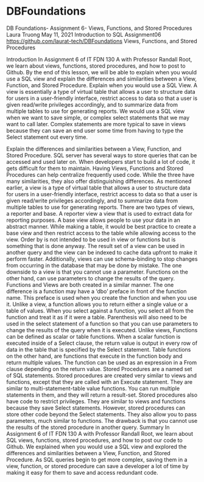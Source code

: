 # DBFoundations
DB Foundations- Assignment 6- Views, Functions, and Stored Procedures
Laura Truong
May 11, 2021
Introduction to SQL
Assignment06
https://github.com/laurat-tech/DBFoundations
Views, Functions, and Stored Procedures

Introduction 
In Assignment 6 of IT FDN 130 A with Professor Randall Root, we learn about views, functions, stored procedures, and how to post to Github. By the end of this lesson, we will be able to explain when you would use a SQL view and explain the differences and similarities between a View, Function, and Stored Procedure. 
Explain when you would use a SQL View.
A view is essentially a type of virtual table that allows a user to structure data for users in a user-friendly interface, restrict access to data so that a user is given read/write privileges accordingly, and to summarize data from multiple tables to use for generating reports. We would use a SQL view when we want to save simple, or complex select statements that we may want to call later. Complex statements are more typical to save in views because they can save an end user some time from having to type the Select statement out every time. 


Explain the differences and similarities between a View, Function, and Stored Procedure.
SQL server has several ways to store queries that can be accessed and used later on. When developers start to build a lot of code, it gets difficult for them to maintain. Having Views, Functions and Stored Procedures can help centralize frequently used code. While the three have many similarities, they also offer distinguishing differences. 
As mentioned earlier, a view is a type of virtual table that allows a user to structure data for users in a user-friendly interface, restrict access to data so that a user is given read/write privileges accordingly, and to summarize data from multiple tables to use for generating reports. There are two types of views, a reporter and base. A reporter view a view that is used to extract data for reporting purposes. A base view allows people to use your data in an abstract manner. While making a table, it would be best practice to create a base view and then restrict access to the table while allowing access to the view. Order by is not intended to be used in view or functions but is something that is done anyway. The result set of a view can be used in another query and the view can be indexed to cache data upfront to make it perform faster. Additionally, views can use schema-binding to stop changes from occurring in the database that may be done by mistake. The one downside to a view is that you cannot use a parameter. 
Functions on the other hand, can use parameters to change the results of the query. Functions and Views are both created in a similar manner. The one difference is a function may have a ‘dbo’ preface in front of the function name. This preface is used when you create the function and when you use it. Unlike a view, a function allows you to return either a single value or a table of values. When you select against a function, you select all from the function and treat it as if it were a table. Parenthesis will also need to be used in the select statement of a function so that you can use parameters to change the results of the query when it is executed. Unlike views, Functions can be defined as scalar or table functions. When a scalar function is executed inside of a Select clause, the return value is output in every row of data in the table that is specified by the Select statement. Table functions on the other hand, are functions that execute in the function body and return multiple values. The function can be used as an expression in a From clause depending on the return value. 
Stored Procedures are a named set of SQL statements. Stored procedures are created very similar to views and functions, except that they are called with an Execute statement. They are similar to multi-statement-table value functions. You can run multiple statements in them, and they will return a result-set. Stored procedures also have code to restrict privileges. They are similar to views and functions because they save Select statements. However, stored procedures can store other code beyond the Select statements. They also allow you to pass parameters, much similar to functions. The drawback is that you cannot use the results of the stored procedure in another query. 
Summary
In Assignment 6 of IT FDN 130 A with Professor Randall Root, we learn about SQL views, functions, stored procedures, and how to post our code to Github. We explained when you would use a SQL view and explored the differences and similarities between a View, Function, and Stored Procedure. As SQL queries begin to get more complex, saving them in a view, function, or stored procedure can save a developer a lot of time by making it easy for them to save and access redundant code. 

